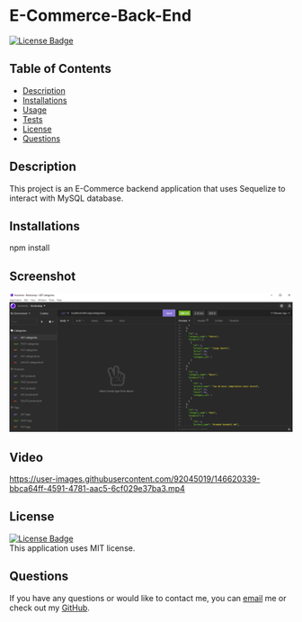 # E-Commerce-Back-End

[![License Badge](https://img.shields.io/static/v1?label=License&message=MIT&color=blue&?style=plastic&link=https://choosealicense.com/licenses/mit/)](https://choosealicense.com/licenses/mit/)

## Table of Contents
 - [Description](#Description)
 - [Installations](#Installations)
 - [Usage](#Usage)
 - [Tests](#Tests)
 - [License](#License)
 - [Questions](#Questions)

## Description
This project is an E-Commerce backend application that uses Sequelize to interact with MySQL database.

## Installations
npm install

## Screenshot
![](https://github.com/NicoleWrz/E-Commerce-Back-End/blob/777d34b015785b2340f2619b2e65f695cf8ecaa0/E-Commerce%20screenshot.png)
  
## Video
https://user-images.githubusercontent.com/92045019/146620339-bbca64ff-4591-4781-aac5-6cf029e37ba3.mp4

## License
[![License Badge](https://img.shields.io/static/v1?label=License&message=MIT&color=blue&?style=plastic&link=https://choosealicense.com/licenses/mit/)](https://choosealicense.com/licenses/mit/)
</br>
This application uses MIT license. 

## Questions 
If you have any questions or would like to contact me, you can [email](mailto:nicolewrz@gmail.com) me
or check out my [GitHub](https://github.com/nicolewrz).
